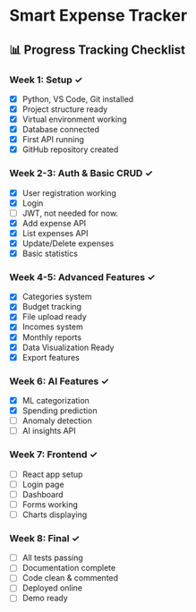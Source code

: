 # Smart Expense Tracker

## 📊 **Progress Tracking Checklist**

### **Week 1: Setup ✓**

- [x] Python, VS Code, Git installed
- [x] Project structure ready
- [x] Virtual environment working
- [x] Database connected
- [x] First API running
- [x] GitHub repository created

### **Week 2-3: Auth & Basic CRUD ✓**

- [x] User registration working
- [x] Login
- [ ] JWT, not needed for now.
- [x] Add expense API
- [x] List expenses API
- [x] Update/Delete expenses
- [x] Basic statistics

### **Week 4-5: Advanced Features ✓**

- [x] Categories system
- [x] Budget tracking
- [x] File upload ready
- [x] Incomes system
- [x] Monthly reports
- [x] Data Visualization Ready
- [x] Export features

### **Week 6: AI Features ✓**

- [x] ML categorization
- [x] Spending prediction
- [ ] Anomaly detection
- [ ] AI insights API

### **Week 7: Frontend ✓**

- [ ] React app setup
- [ ] Login page
- [ ] Dashboard
- [ ] Forms working
- [ ] Charts displaying

### **Week 8: Final ✓**

- [ ] All tests passing
- [ ] Documentation complete
- [ ] Code clean & commented
- [ ] Deployed online
- [ ] Demo ready
